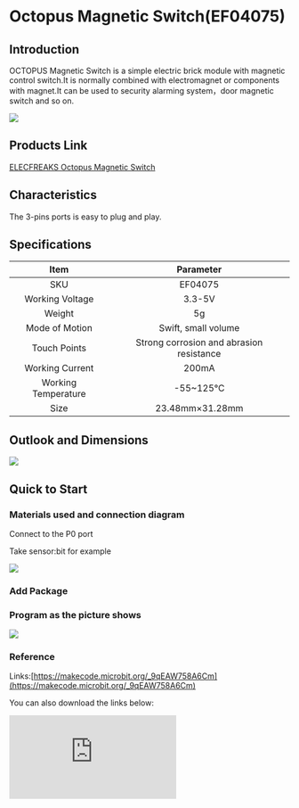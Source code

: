 ﻿# Octopus Magnetic Switch(EF04075)

## Introduction

OCTOPUS Magnetic Switch is a simple electric brick module with magnetic control switch.It is normally combined with electromagnet or components with magnet.It can be used to security alarming system，door magnetic switch and so on.

 ![](https://wiki-media-ef.oss-cn-hongkong.aliyuncs.com//images/y2rEGSc.jpg)

## Products Link

[ELECFREAKS Octopus Magnetic Switch](https://shop.elecfreaks.com/products/elecfreaks-octopus-magnetic-switch?_pos=1&_sid=ebd3a7625&_ss=r)

## Characteristics

 The 3-pins ports is easy to plug and play.

## Specifications


Item | Parameter
:-: | :-:
SKU|EF04075
Working Voltage|3.3-5V
Weight|5g
Mode of Motion|Swift, small volume
Touch Points|Strong corrosion and abrasion resistance
Working Current|200mA
Working Temperature|-55~125℃
Size|23.48mm×31.28mm

## Outlook and Dimensions

 ![](https://wiki-media-ef.oss-cn-hongkong.aliyuncs.com//images/9AZBMTT.png)

## Quick to Start

### Materials used and connection diagram

 Connect to the P0 port

  Take sensor:bit for example

![](https://wiki-media-ef.oss-cn-hongkong.aliyuncs.com//images/YdMbHja.jpg)
### Add Package

### Program as the picture shows

![](https://wiki-media-ef.oss-cn-hongkong.aliyuncs.com//images/3k1UPiG.png)

### Reference

Links:[https://makecode.microbit.org/_9qEAW758A6Cm](https://makecode.microbit.org/_9qEAW758A6Cm)

You can also download the links below:


<div
    style={{
        position: 'relative',
        paddingBottom: '60%',
        overflow: 'hidden',
    }}
>
    <iframe
        src="https://makecode.microbit.org/_9qEAW758A6Cm"
        frameborder="0"
        sandbox="allow-popups allow-forms allow-scripts allow-same-origin"
        style={{
            position: 'absolute',
            width: '100%',
            height: '100%',
        }}
    />
</div>


### Result
 When there is magnet approaching, a rectangle is showing on the micro:bit; Or an icon is showing on the micro:bit.

## Relevant Cases


## Technique Files
